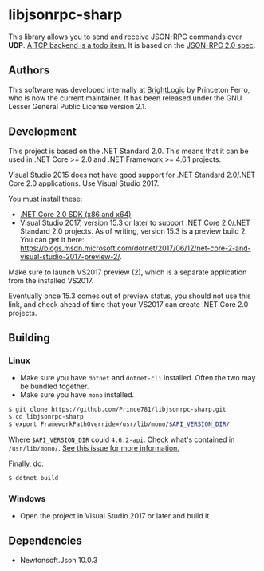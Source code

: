 ﻿libjsonrpc-sharp
================

This library allows you to send and receive JSON-RPC commands over **UDP**. [A TCP backend is a todo item.](TODO.md)
It is based on the [JSON-RPC 2.0 spec](http://www.jsonrpc.org/specification).

## Authors

This software was developed internally at [BrightLogic](https://www.brightlogic.com) by Princeton Ferro, who is now the current maintainer. It has been released under the GNU Lesser General Public License version 2.1.

## Development
This project is based on the .NET Standard 2.0. This means that it can be used in .NET Core >= 2.0 and .NET Framework >= 4.6.1 projects.

Visual Studio 2015 does not have good support for .NET Standard 2.0/.NET Core 2.0 applications. Use Visual Studio 2017.

You must install these:
- [.NET Core 2.0 SDK (x86 and x64)](https://github.com/dotnet/cli/tree/release/2.0.0#installers-and-binaries)
- Visual Studio 2017, version 15.3 or later to support .NET Core 2.0/.NET Standard 2.0 projects. As of writing, version 15.3 is a
preview build 2. You can get it here: https://blogs.msdn.microsoft.com/dotnet/2017/06/12/net-core-2-and-visual-studio-2017-preview-2/. 

Make sure to launch VS2017 preview (2), which is a separate application from the installed VS2017.

Eventually once 15.3 comes out of preview status, you should not use this link, and check ahead of time that your VS2017 can create .NET Core 2.0 projects.


## Building

### Linux

- Make sure you have `dotnet` and `dotnet-cli` installed. Often the two may be bundled together.
- Make sure you have `mono` installed.

```bash
$ git clone https://github.com/Prince781/libjsonrpc-sharp.git
$ cd libjsonrpc-sharp
$ export FrameworkPathOverride=/usr/lib/mono/$API_VERSION_DIR/
```

Where `$API_VERSION_DIR` could `4.6.2-api`. Check what's contained in `/usr/lib/mono/`. [See this issue for more information.](https://github.com/dotnet/cli/issues/5977)

Finally, do:

```bash
$ dotnet build
```

### Windows

- Open the project in Visual Studio 2017 or later and build it

## Dependencies
- Newtonsoft.Json 10.0.3
